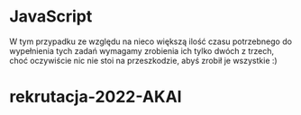 # JavaScript

W tym przypadku ze względu na nieco większą ilość czasu potrzebnego do wypełnienia tych zadań wymagamy zrobienia ich tylko dwóch z trzech, choć oczywiście nic nie stoi na przeszkodzie, abyś zrobił je wszystkie :)
# rekrutacja-2022-AKAI
